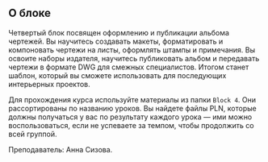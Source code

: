 ## О блоке

Четвертый блок посвящен оформлению и публикации альбома чертежей. Вы научитесь создавать макеты, форматировать и компоновать чертежи на листы, оформлять штампы и примечания. Вы освоите наборы издателя, научитесь публиковать альбом и передавать чертежи в формате DWG для смежных специалистов. Итогом станет шаблон, который вы сможете использовать для последующих интерьерных проектов.

Для прохождения курса используйте материалы из папки `Block 4`. Они рассортированы по названию уроков. Вы найдете файлы PLN, которые должны получаться у вас по результату каждого урока — ими можно воспользоваться, если не успеваете за темпом, чтобы продолжить со всей группой.

Преподаватель: Анна Сизова.
